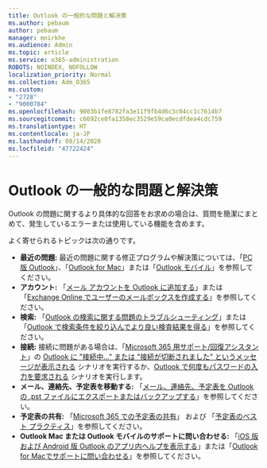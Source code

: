```yaml
---
title: Outlook の一般的な問題と解決策
ms.author: pebaum
author: pebaum
manager: mnirkhe
ms.audience: Admin
ms.topic: article
ms.service: o365-administration
ROBOTS: NOINDEX, NOFOLLOW
localization_priority: Normal
ms.collection: Adm_O365
ms.custom:
- "2728"
- "9000784"
ms.openlocfilehash: 9003b1fe8782fa3e11f9fb4d6c3c04cc1c7614b7
ms.sourcegitcommit: c6692ce0fa1358ec3529e59ca0ecdfdea4cdc759
ms.translationtype: HT
ms.contentlocale: ja-JP
ms.lasthandoff: 09/14/2020
ms.locfileid: "47722424"
---
```

# <a name="outlook-common-issues-and-resolutions"></a>Outlook の一般的な問題と解決策

Outlook の問題に関するより具体的な回答をお求めの場合は、質問を簡潔にまとめて、発生しているエラーまたは使用している機能を含めます。

よく寄せられるトピックは次の通りです。

- **最近の問題:** 最近の問題に関する修正プログラムや解決策については、「[PC 版 Outlook](https://support.office.com/article/ecf61305-f84f-4e13-bb73-95a214ac1230)」、「[Outlook for Mac](https://support.office.com/article/54afa5e3-db38-422a-9d94-3b55330ded8e)」または「[Outlook モバイル](https://support.office.com/article/a264ef01-9c88-48fb-9285-7017e4f31f02)」を参照してください。
- **アカウント:** 「[メール アカウントを Outlook に追加する](https://support.office.com/article/6e27792a-9267-4aa4-8bb6-c84ef146101b)」または「[Exchange Online でユーザーのメールボックスを作成する](https://docs.microsoft.com/Exchange/recipients-in-exchange-online/create-user-mailboxes)」を参照してください。
- **検索:** 「[Outlook の検索に関する問題のトラブルシューティング](https://support.office.com/article/2556b11f-f4d8-46be-b0a7-de33a3f4f066)」または「[Outlook で検索条件を絞り込んでより良い検査結果を得る](https://support.office.com/article/D824D1E9-A255-4C8A-8553-276FB895A8DA)」を参照してください。
- **接続:** 接続に問題がある場合は、「[Microsoft 365 用サポート/回復アシスタント](https://diagnostics.outlook.com/#/)」の [Outlook に "接続中..." または "接続が切断されました" というメッセージが表示される](https://aka.ms/SaRA-OutlookDisconnect) シナリオを実行するか、[Outlook で何度もパスワードの入力を要求される](https://aka.ms/SaRA-OutlookPwdPrompt) シナリオを実行します。
- **メール、連絡先、予定表を移動する:** 「[メール、連絡先、予定表を Outlook の .pst ファイルにエクスポートまたはバックアップする](https://support.office.com/article/14252b52-3075-4e9b-be4e-ff9ef1068f91)」を参照してください。
- **予定表の共有:** 「[Microsoft 365 での予定表の共有](https://support.office.com/article/b576ecc3-0945-4d75-85f1-5efafb8a37b4)」 および 「[予定表のベスト プラクティス](https://support.office.com/article/D93F72D3-2361-4E0D-8D6A-5C4939C17F39)」を参照してください。
- **Outlook Mac または Outlook モバイルのサポートに問い合わせる:** 「[iOS 版および Android 版 Outlook のアプリ内ヘルプを表示する](https://support.office.com/article/218a22d1-9fa5-4889-b689-de1c63493243)」または「[Outlook for Macでサポートに問い合わせる](https://support.office.com/article/d0410177-8e65-4487-93f7-206a3a3d71a8)」を参照してください。

